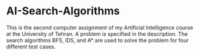 # AI-Search-Algorithms
This is the second computer assignment of my Artificial Intelligence course at the University of Tehran. A problem is specified in the description. The search algorithms BFS, IDS, and A* are used to solve the problem for four different test cases.
